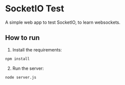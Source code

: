 # SocketIO Test

A simple web app to test SocketIO, to learn websockets.

## How to run

1. Install the requirements:
```bash
npm install
```

2. Run the server:
```bash
node server.js
```




